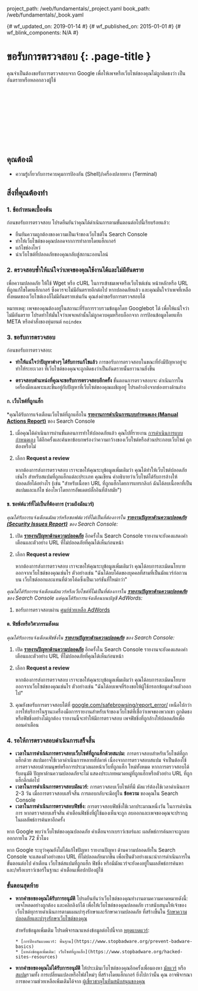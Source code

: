 project_path: /web/fundamentals/_project.yaml
book_path: /web/fundamentals/_book.yaml

{# wf_updated_on: 2019-01-14 #}
{# wf_published_on: 2015-01-01 #}
{# wf_blink_components: N/A #}

# ขอรับการตรวจสอบ {: .page-title }

คุณจำเป็นต้องขอรับการตรวจสอบจาก Google เพื่อให้เพจหรือเว็บไซต์ของคุณไม่ถูกติดธงว่า
เป็นอันตรายหรือหลอกลวงผู้ใช้

<div class="video-wrapper">
  <iframe class="devsite-embedded-youtube-video" data-video-id="lc3UjnDcMxo"
          data-autohide="1" data-showinfo="0" frameborder="0" allowfullscreen>
  </iframe>
</div>

## คุณต้องมี

*   ความรู้เกี่ยวกับการควบคุมการป้องกัน (Shell)/เครื่องปลายทาง (Terminal)

## สิ่งที่คุณต้องทำ

### 1. ข้อกำหนดเบื้องต้น

ก่อนขอรับการตรวจสอบ โปรดยืนยันว่าคุณได้ดำเนินการตามขั้นตอนต่อไปนี้เรียบร้อยแล้ว:

* ยืนยันความถูกต้องของความเป็นเจ้าของเว็บไซต์ใน Search Console
* ทำให้เว็บไซต์ของคุณปลอดจากการทำลายโดยแฮ็กเกอร์
* แก้ไขช่องโหว่
* นำเว็บไซต์ที่ปลอดภัยของคุณกลับสู่สถานะออนไลน์

### 2. ตรวจสอบซ้ำให้แน่ใจว่าเพจของคุณใช้งานได้และไม่มีอันตราย

เพื่อความปลอดภัย ให้ใช้  Wget หรือ cURL ในการเข้าชมเพจหรือเว็บไซต์เช่น
หน้าหลักหรือ URL ที่ถูกแก้ไขโดยแฮ็กเกอร์ ซึ่งควรจะไม่มีอันตรายอีกต่อไป หากปลอดภัยแล้ว
และคุณมั่นใจว่าเพจที่เหลือทั้งหมดของเว็บไซต์เองก็ไม่มีอันตรายเช่นกัน
คุณส่งคำขอรับการตรวจสอบได้

หมายเหตุ: เพจของคุณต้องอยู่ในสถานะที่รับการรวบรวมข้อมูลโดย Googlebot ได้
เพื่อให้แน่ใจว่าไม่มีอันตราย โปรดทำให้มั่นใจว่าเพจเหล่านั้นไม่ถูกควบคุมหรือบล็อกจาก
การป้อนข้อมูลโดยแท็ก META หรือคำสั่งของหุ่นยนต์ `noindex`

### 3. ขอรับการตรวจสอบ

ก่อนขอรับการตรวจสอบ:

* **ทำให้แน่ใจว่าปัญหาต่างๆ ได้รับการแก้ไขแล้ว**
การขอรับการตรวจสอบในขณะที่ยังมีปัญหาอยู่จะทำให้ระยะเวลา
ที่เว็บไซต์ของคุณจะถูกติดธงว่าเป็นอันตรายนั้นยาวนานยิ่งขึ้น

* **ตรวจสอบตำแหน่งที่คุณจะขอรับการตรวจสอบอีกครั้ง** ขั้นตอนการตรวจสอบจะ
ดำเนินการในเครื่องมือเฉพาะและขึ้นอยู่กับปัญหาที่เว็บไซต์ของคุณเผชิญอยู่
โปรดอ้างอิงจากช่องทางด้านล่าง


#### ก. เว็บไซต์ที่ถูกแฮ็ก

*คุณได้รับการแจ้งเตือนเว็บไซต์ที่ถูกแฮ็กใน
[**รายงานการดำเนินการแบบกำหนดเอง (Manual Actions Report)**](https://search.google.com/search-console/manual-actions)
ของ Search Console

1. เมื่อคุณได้ดำเนินการผ่านขั้นตอนการทำให้ปลอดภัยแล้ว
  คุณไปที่รายงาน [การดำเนินการแบบกำหนดเอง](https://search.google.com/search-console/manual-actions)
 ได้อีกครั้งและค้นหาข้อบกพร่องว่าความกว้างของเว็บไซต์หรือส่วนประกอบเว็บไซต์
  ถูกต้องหรือไม่
2. เลือก **Request a review**

    หากต้องการส่งการตรวจสอบ เราจะขอให้คุณระบุข้อมูลเพิ่มเติมว่า
    คุณได้ทำให้เว็บไซต์ปลอดภัยเช่นไร สำหรับสแปมที่ถูกแฮ็กแต่ละประเภท คุณเขียน
คำอธิบายว่าเว็บไซต์ได้รับการล้างให้ปลอดภัยได้อย่างไร (เช่น "สำหรับเนื้อหา
    URL ที่ถูกแฮ็กโดยการแทรกลิงก์ ฉันได้ลบเนื้อหาที่เป็นสแปมและแก้ไข
    ช่องโหว่โดยการอัพเดตปลั๊กอินที่ล้าสมัย")


#### ข. ซอฟต์แวร์ที่ไม่เป็นที่ต้องการ (รวมถึงมัลแวร์)

*คุณได้รับการแจ้งเตือนมัลแวร์หรือซอฟต์แวร์ที่ไม่เป็นที่ต้องการใน
[**รายงานปัญหาด้านความปลอดภัย (Security Issues Report)**](https://www.google.com/webmasters/tools/security-issues)
ของ Search Console:*

1. เปิด
  [**รายงานปัญหาด้านความปลอดภัย**](https://www.google.com/webmasters/tools/security-issues)
  อีกครั้งใน Search Console รายงานจะยังคงแสดงคำเตือนและตัวอย่าง
  URL ที่ไม่ปลอดภัยที่คุณได้เห็นก่อนหน้า
2. เลือก **Request a review**

    หากต้องการส่งการตรวจสอบ เราจะขอให้คุณระบุข้อมูลเพิ่มเติมว่า
    คุณได้ลบการละเมิดนโยบายออกจากเว็บไซต์ของคุณเช่นไร ตัวอย่างเช่น
    "ฉันได้ลบโค้ดของบุคคลที่สามที่เป็นมัลแวร์ก่อกวนบน
    เว็บไซต์ออกและแทนที่ด้วยโค้ดซึ่งเป็นเวอร์ชันที่ใหม่กว่า"


*คุณไม่ได้รับการแจ้งเตือนมัลแวร์หรือเว็บไซต์ที่ไม่เป็นที่ต้องการใน
[**รายงานปัญหาด้านความปลอดภัย**](https://www.google.com/webmasters/tools/security-issues)
ของ Search Console แต่คุณได้รับการแจ้งเตือนบนบัญชี AdWords:*

1. ขอรับการตรวจสอบผ่าน
  [ศูนย์ช่วยเหลือ AdWords](https://support.google.com/adwords/contact/site_policy)


#### ค. ฟิชชิ่งหรือวิศวกรรมสังคม

*คุณได้รับการแจ้งเตือนฟิชชิ่งใน
[**รายงานปัญหาด้านความปลอดภัย**](https://www.google.com/webmasters/tools/security-issues)
ของ Search Console:*

1. เปิด
  [**รายงานปัญหาด้านความปลอดภัย**](https://www.google.com/webmasters/tools/security-issues)
  อีกครั้งใน Search Console รายงานจะยังคงแสดงคำเตือนและตัวอย่าง
  URL ที่ไม่ปลอดภัยที่คุณได้เห็นก่อนหน้า
2. เลือก **Request a review**

    หากต้องการส่งการตรวจสอบ เราจะขอให้คุณระบุข้อมูลเพิ่มเติมว่า
    คุณได้ลบการละเมิดนโยบายออกจากเว็บไซต์ของคุณเช่นไร ตัวอย่างเช่น
    "ฉันได้ลบเพจที่ร้องขอให้ผู้ใช้กรอกข้อมูลส่วนตัวออกไป"

3. คุณยังขอรับการตรวจสอบได้ที่
  [google.com/safebrowsing/report_error/](https://www.google.com/safebrowsing/report_error/)
  เหนือไปกว่าการให้บริการในฐานะเครื่องมือการรายงานสำหรับเจ้าของเว็บไซต์ที่เชื่อว่าเพจของพวกเขา
  ถูกติดธงหรือฟิชชิ่งอย่างไม่ถูกต้อง รายงานนี้จะทำให้มีการตรวจสอบ
  เพจฟิชชิ่งที่ถูกล้างให้ปลอดภัยเพื่อถอนคำเตือน

### 4. รอให้การตรวจสอบดำเนินการเสร็จสิ้น

* **เวลาในการดำเนินการตรวจสอบเว็บไซต์ที่ถูกแฮ็กด้วยสแปม:** การตรวจสอบสำหรับเว็บไซต์ที่ถูกแฮ็กด้วย
  สแปมอาจใช้เวลาดำเนินการหลายสัปดาห์ เนื่องจากการตรวจสอบสแปม
  จำเป็นต้องใช้การตรวจสอบด้วยมนุษย์หรือการประมวลผลหน้าเว็บที่ถูกแฮ็ก
  ใหม่ทั้งหมด หากการตรวจสอบได้รับอนุมัติ ปัญหาด้านความปลอดภัยจะไม่
 แสดงประเภทหมวดหมู่ที่ถูกแฮ็กหรือตัวอย่าง URL ที่ถูกแฮ็กอีกต่อไป
* **เวลาในการดำเนินการตรวจสอบมัลแวร์:** การตรวจสอบเว็บไซต์ที่มี
  มัลแวร์ต้องใช้เวลาดำเนินการ 2-3 วัน เมื่อการตรวจสอบเสร็จสิ้น
  การตอบกลับจะมีอยู่ใน **ข้อความ** ของคุณใน Search Console
* **เวลาในการดำเนินการตรวจสอบฟิชชิ่ง:** การตรวจสอบฟิชชิ่งใช้เวลาประมาณหนึ่งวัน
  ในการดำเนินการ หากตรวจสอบเสร็จสิ้น คำเตือนฟิชชิ่งที่ผู้ใช้มองเห็นจะถูก
  ลบออกและเพจของคุณจะปรากฎในผลลัพธ์การค้นหาอีกครั้ง

หาก Google พบว่าเว็บไซต์ของคุณปลอดภัย คำเตือนจากเบราว์เซอร์และ
ผลลัพธ์การค้นหาจะถูกลบออกภายใน 72 ชั่วโมง

หาก Google ระบุว่าคุณยังไม่ได้แก้ไขปัญหา รายงานปัญหา
ด้านความปลอดภัยใน Search Console จะแสดงตัวอย่างของ URL ที่ไม่ปลอดภัยมากขึ้น
เพื่อเป็นตัวอย่างแนะนำการดำเนินการในขั้นตอนต่อไป คำเตือน
เว็บไซต์สแปมที่ถูกแฮ็ก ฟิชชิ่ง หรือมีมัลแวร์จะยังคงอยู่ในผลลัพธ์การค้นหาและ/หรือเบราว์เซอร์ในฐานะ
คำเตือนเพื่อปกป้องผู้ใช้

### ขั้นตอนสุดท้าย

* **หากคำขอของคุณได้รับการอนุมัติ** โปรดยืนยันว่าเว็บไซต์ของคุณทำงานตามความคาดหมายดังนี้:
  เพจโหลดอย่างถูกต้อง และคลิกลิงก์ได้ เพื่อให้เว็บไซต์ของคุณปลอดภัย
  เราสนับสนุนให้เจ้าของเว็บไซต์ทุกรายดำเนินการตามแผนบำรุงรักษาและรักษาความปลอดภัย
  ที่สร้างขึ้นใน [รักษาความปลอดภัยและบำรุงรักษาเว็บไซต์ของคุณ](clean_site)

    สำหรับข้อมูลเพิ่มเติม โปรดพิจารณาแหล่งข้อมูลต่อไปนี้จาก
    [หยุดแบดแวร์](https://www.stopbadware.org):

      * [การป้องกันแบดแวร์: พื้นฐาน](https://www.stopbadware.org/prevent-badware-basics)
      * [แหล่งข้อมูลเพิ่มเติม: เว็บไซต์ที่ถูกแฮ็ก](https://www.stopbadware.org/hacked-sites-resources)

* **หากคำขอของคุณไม่ได้รับการอนุมัติ** ให้ประเมินเว็บไซต์ของคุณอีกครั้งเพื่อมองหา
  [มัลแวร์](hacked_with_malware) หรือ [สแปม](hacked_with_spam)รวมทั้ง
  การเปลี่ยนแปลงหรือไฟล์ใหม่ๆ ที่สร้างโดยแฮ็กเกอร์ ยิ่งไปกว่านั้น คุณ
  อาจพิจารณาการขอความช่วยเหลือเพิ่มเติมได้จาก
  [ผู้เชี่ยวชาญในทีมสนับสนุนของคุณ](support_team)

